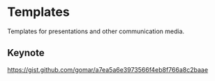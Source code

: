 # Templates

Templates for presentations and other communication media.

## Keynote

https://gist.github.com/gomar/a7ea5a6e3973566f4eb8f766a8c2baae
